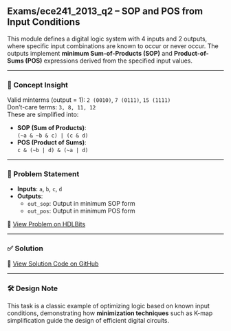 ## Exams/ece241_2013_q2 – SOP and POS from Input Conditions

This module defines a digital logic system with 4 inputs and 2 outputs, where specific input combinations are known to occur or never occur. The outputs implement **minimum Sum-of-Products (SOP)** and **Product-of-Sums (POS)** expressions derived from the specified input values.

---

### 🧠 Concept Insight  
Valid minterms (output = 1): `2 (0010)`, `7 (0111)`, `15 (1111)`  
Don’t-care terms: `3, 8, 11, 12`  
These are simplified into:

- **SOP (Sum of Products)**:  
  `(~a & ~b & c) | (c & d)`  
- **POS (Product of Sums)**:  
  `c & (~b | d) & (~a | d)`

---

### 📘 Problem Statement  
- **Inputs**: `a`, `b`, `c`, `d`  
- **Outputs**:  
  - `out_sop`: Output in minimum SOP form  
  - `out_pos`: Output in minimum POS form  

🔗 [View Problem on HDLBits](https://hdlbits.01xz.net/wiki/Exams/ece241_2013_q2)

---

### ✅ Solution  
📄 [View Solution Code on GitHub](https://github.com/EswarAdithya011/HDLBits/blob/main/Problem%20Sets/3.%20Exams/ECE241%202013%20Q2.v)

---

### 🛠 Design Note  
This task is a classic example of optimizing logic based on known input conditions, demonstrating how **minimization techniques** such as K-map simplification guide the design of efficient digital circuits.
